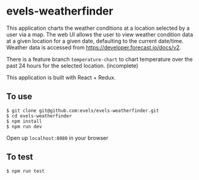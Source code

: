 # evels-weatherfinder

This application charts the weather conditions at a location selected by a user via a map. The web UI allows the user to view weather condition data at a given location for a given date, defaulting to the current date/time. Weather data is accessed from https://developer.forecast.io/docs/v2.

There is a feature branch `temperature-chart` to chart temperature over the past 24 hours for the selected location. (incomplete)

This application is built with React + Redux.

## To use
    $ git clone git@github.com:evels/evels-weatherfinder.git
    $ cd evels-weatherfinder
    $ npm install
    $ npm run dev

Open up `localhost:8080` in your browser

## To test
    $ npm run test
